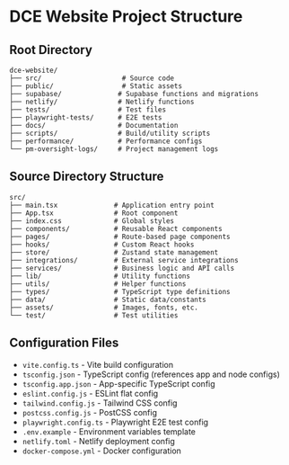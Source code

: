 # DCE Website Project Structure

## Root Directory
```
dce-website/
├── src/                    # Source code
├── public/                 # Static assets
├── supabase/              # Supabase functions and migrations
├── netlify/               # Netlify functions
├── tests/                 # Test files
├── playwright-tests/      # E2E tests
├── docs/                  # Documentation
├── scripts/               # Build/utility scripts
├── performance/           # Performance configs
└── pm-oversight-logs/     # Project management logs
```

## Source Directory Structure
```
src/
├── main.tsx              # Application entry point
├── App.tsx               # Root component
├── index.css             # Global styles
├── components/           # Reusable React components
├── pages/                # Route-based page components
├── hooks/                # Custom React hooks
├── store/                # Zustand state management
├── integrations/         # External service integrations
├── services/             # Business logic and API calls
├── lib/                  # Utility functions
├── utils/                # Helper functions
├── types/                # TypeScript type definitions
├── data/                 # Static data/constants
├── assets/               # Images, fonts, etc.
└── test/                 # Test utilities
```

## Configuration Files
- `vite.config.ts` - Vite build configuration
- `tsconfig.json` - TypeScript config (references app and node configs)
- `tsconfig.app.json` - App-specific TypeScript config
- `eslint.config.js` - ESLint flat config
- `tailwind.config.js` - Tailwind CSS config
- `postcss.config.js` - PostCSS config
- `playwright.config.ts` - Playwright E2E test config
- `.env.example` - Environment variables template
- `netlify.toml` - Netlify deployment config
- `docker-compose.yml` - Docker configuration